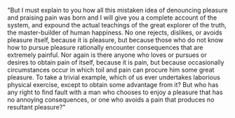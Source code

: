 "But I must explain to you how all this mistaken idea of denouncing pleasure and praising pain was
 born and I will give you a complete account of the system, and expound the actual teachings of the great
 explorer of the truth, the master-builder of human happiness. No one rejects, dislikes, 
 or avoids pleasure itself, because it is pleasure, but because those who do not know how to 
 pursue pleasure rationally encounter consequences that are extremely painful. Nor again is there anyone who 
 loves or pursues or desires to obtain pain of itself, because it is pain, but because 
 occasionally circumstances occur in which toil and pain can procure him some great pleasure. 
 To take a trivial example, which of us ever undertakes laborious physical exercise,
  except to obtain some advantage from it? But who has any right to find fault 
  with a man who chooses to enjoy a pleasure that has no annoying consequences, or one who avoids a pain that produces no resultant pleasure?"
        